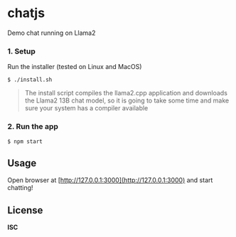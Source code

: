 # chatjs

Demo chat running on Llama2

### 1. Setup

Run the installer (tested on Linux and MacOS)

```
$ ./install.sh
```

> The install script compiles the llama2.cpp application and downloads the Llama2 13B chat model, so it is going to take some time and make sure your system has a compiler available

### 2. Run the app

```
$ npm start
```

## Usage

Open browser at [http://127.0.0.1:3000](http://127.0.0.1:3000) and start chatting!

## License

**ISC**
